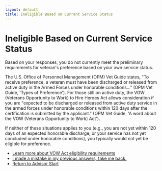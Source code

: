 ```yaml
---
layout: default
title: Ineligible Based on Current Service Status
---
```


# Ineligible Based on Current Service Status

Based on your responses, you do not currently meet the preliminary requirements for veteran's preference based on your own service status.

The U.S. Office of Personnel Management (OPM) Vet Guide states, "To receive preference, a veteran must have been discharged or released from active duty in the Armed Forces under honorable conditions..." (OPM Vet Guide, 'Types of Preference').
For those still on active duty, the VOW (Veterans Opportunity to Work) to Hire Heroes Act allows consideration if you are "expected to be discharged or released from active duty service in the armed forces under honorable conditions within 120 days after the certification is submitted by the applicant." (OPM Vet Guide, 'A word about the VOW (Veterans Opportunity to Work) Act').

If neither of these situations applies to you (e.g., you are not yet within 120 days of an expected honorable discharge, or your service has not yet concluded under honorable conditions), you typically would not yet be eligible for preference.

* [Learn more about VOW Act eligibility requirements](./ownservice_intro.md)
* [I made a mistake in my previous answers, take me back.](./ownservice_intro.md)
* [Return to Advisor Start](./start.md)
